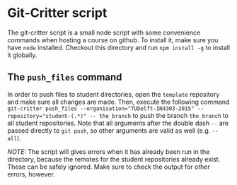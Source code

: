 # Git-Critter script

The git-critter script is a small node script with some convenience commands when hosting a course on github.
To install it, make sure you have `node` installed. Checkout this directory and run `npm install -g` to install it globally.

## The `push_files` command

In order to push files to student directories, open the `template` repository and make sure all changes are made.
Then, execute the following command
`git-critter push_files --organisation="TUDelft-IN4303-2015" --repository="student-(.*)" -- the_branch`
to push the branch `the_branch` to all student repositories. Note that all arguments after the double dash `--` are passed directly to `git push`, so other arguments are valid as well (e.g. `--all`).

*NOTE:* The script will gives errors when it has already been run in the directory, because the remotes for the student repositories already exist. These can be safely ignored. Make sure to check the output for other errors, however.

